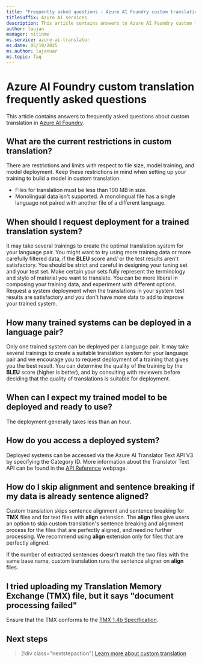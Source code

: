 ```yaml
---
title: "Frequently asked questions - Azure AI Foundry custom translation"
titleSuffix: Azure AI services
description: This article contains answers to Azure AI Foundry custom translation frequently asked questions.
author: laujan
manager: nitinme
ms.service: azure-ai-translator
ms.date: 05/19/2025
ms.author: lajanuar
ms.topic: faq
---
```


# Azure AI Foundry custom translation frequently asked questions

This article contains answers to frequently asked questions about custom translation in [Azure AI Foundry](https://ai.azure.com/).

## What are the current restrictions in custom translation?

There are restrictions and limits with respect to file size, model training, and model deployment. Keep these restrictions in mind when setting up your training to build a model in custom translation.

- Files for translation must be less than 100 MB in size.
- Monolingual data isn't supported. A monolingual file has a single language not paired with another file of a different language.

## When should I request deployment for a trained translation system?

It may take several trainings to create the optimal translation system for your language pair. You might want to try using more training data or more carefully filtered data, if the **BLEU** score and/ or the test results aren't satisfactory. You should be strict and careful in designing your tuning set and your test set. Make certain your sets fully represent the terminology and style of material you want to translate. You can be more liberal in composing your training data, and experiment with different options. Request a system deployment when the translations in your system test results are satisfactory and you don't have more data to add to improve your trained system.

## How many trained systems can be deployed in a language pair?

Only one trained system can be deployed per a language pair. It may take several trainings to create a suitable translation system for your language pair and we encourage you to request deployment of a training that gives you the best result. You can determine the quality of the training by the **BLEU** score (higher is better), and by consulting with reviewers before deciding that the quality of translations is suitable for deployment.

## When can I expect my trained model to be deployed and ready to use?

The deployment generally takes less than an hour.

## How do you access a deployed system?

Deployed systems can be accessed via the Azure AI Translator Text API V3 by specifying the Category ID. More information about the Translator Text API can be found in the [API Reference](../../text-translation/reference/v4/translate-api.md) webpage.

## How do I skip alignment and sentence breaking if my data is already sentence aligned?

Custom translation skips sentence alignment and sentence breaking for **TMX** files and for text files with **align** extension. The **align** files give users an option to skip custom translation's sentence breaking and alignment process for the files that are perfectly aligned, and need no further processing. We recommend using **align** extension only for files that are perfectly aligned.

If the number of extracted sentences doesn't match the two files with the same base name, custom translation runs the sentence aligner on **align** files.

## I tried uploading my Translation Memory Exchange (TMX) file, but it says "document processing failed"

Ensure that the TMX conforms to the [TMX 1.4b Specification](https://www.gala-global.org/tmx-14b).

## Next steps

> [!div class="nextstepaction"]
> [Learn more about custom translation](../azure-ai-foundry/beginners-guide.md)

